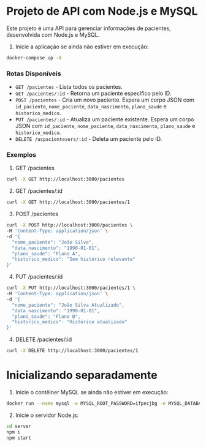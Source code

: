 # Projeto de API com Node.js e MySQL

Este projeto é uma API para gerenciar informações de pacientes, desenvolvida com Node.js e MySQL.

1. Inicie a aplicação se ainda não estiver em execução:
```bash
docker-compose up -d
```
 
### Rotas Disponíveis

- `GET /pacientes` - Lista todos os pacientes.
- `GET /pacientes/:id` - Retorna um paciente específico pelo ID.
- `POST /pacientes` - Cria um novo paciente. Espera um corpo JSON com `id_paciente`, `nome_paciente`, `data_nascimento`, `plano_saude` e `historico_medico`.
- `PUT /pacientes/:id` - Atualiza um paciente existente. Espera um corpo JSON com `id_paciente`, `nome_paciente`, `data_nascimento`, `plano_saude` e `historico_medico`.
- `DELETE /uspacientesers/:id` - Deleta um paciente pelo ID.

### Exemplos

1. GET /pacientes
```bash
curl -X GET http://localhost:3000/pacientes
```

2. GET /pacientes/:id
```bash
curl -X GET http://localhost:3000/pacientes/1
```

3. POST /pacientes
```bash
curl -X POST http://localhost:3000/pacientes \
-H 'Content-Type: application/json' \
-d '{
  "nome_paciente": "João Silva",
  "data_nascimento": "1990-01-01",
  "plano_saude": "Plano A",
  "historico_medico": "Sem histórico relevante"
}'
```

4. PUT /pacientes/:id
```bash
curl -X PUT http://localhost:3000/pacientes/1 \
-H 'Content-Type: application/json' \
-d '{
  "nome_paciente": "João Silva Atualizado",
  "data_nascimento": "1990-01-01",
  "plano_saude": "Plano B",
  "historico_medico": "Histórico atualizado"
}'
```

4. DELETE /pacientes/:id
```bash
curl -X DELETE http://localhost:3000/pacientes/1
```


# Inicializando separadamente

1. Inicie o contêiner MySQL se ainda não estiver em execução:
```bash
docker run --name mysql -e MYSQL_ROOT_PASSWORD=ifpecjbg -e MYSQL_DATABASE=hospital -p 3307:3306 -d mysql
```

2. Inicie o servidor Node.js:

```bash
cd server
npm i
npm start
```